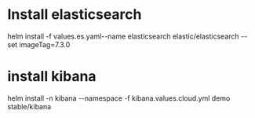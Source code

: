 # Install elasticsearch
helm install -f values.es.yaml--name elasticsearch elastic/elasticsearch --set imageTag=7.3.0

# install kibana
helm install -n kibana --namespace -f kibana.values.cloud.yml demo stable/kibana